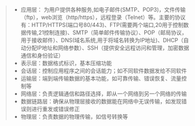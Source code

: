 > - 应用层：
为用户提供各种服务,如电子邮件(SMTP、POP3)，文件传输（ftp），web浏览（http/https），远程登录（Telnet）等。主要的协议有：HTTP/HTTPS(端口号80/443)、FTP(需要两个端口,20用于控制数据传输,21控制连接)、SMTP（简单邮件传输协议）、POP（邮局协议，用于接收邮件）、DNS(域名系统,用于将域名转换为IP地址)、DHCP（自动分配IP地址和网络参数）、SSH（提供安全远程访问和管理，加密数据通信和身份验证）
> - 表示层：数据格式标识，基本压缩功能
> - 会话层：控制应用程序之间的会话能力；如不同软件数据发给不同软件
> - 运输层：端到端传输数据的基本功能，如可靠传输、错误恢复、流量控制等
> - 网络层：负责逻辑通信和路径选择，即从一个网络到另一个网络的传输
> - 数据链路层：确保从物理层接收的数据能在网络中无误传输，如发现错误则进行重发或错误修正
> - 物理层：负责数据的物理传输，如信号转换等